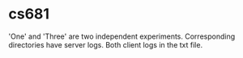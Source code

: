 # cs681

'One' and 'Three' are two independent experiments.
Corresponding directories have server logs. 
Both client logs in the txt file. 